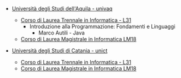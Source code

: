 
* [Università degli Studi dell'Aquila - univaq](http://www.univaq.it/)
    * [Corso di Laurea Trennale in Informatica - L31](http://www.disim.univaq.it/didattica/content.php?laurea=1&pid=549&did=0)
        * Introduzione alla Programmazione: Fondamenti e Linguaggi
            * Marco Autili - Java
    * [Corso di Laurea Magistrale in Informatica LM18](http://www.univaq.it/section.php?id=1670&idcorso=522)


* [Università degli Studi di Catania - unict](http://www.unict.it/)
    * [Corso di Laurea Trennale in Informatica - L31](http://web.dmi.unict.it/Didattica/Laurea%20Triennale%20in%20Informatica%20L-31)
    * [Corso di Laurea Magistrale in Informatica LM18](http://web.dmi.unict.it/Didattica/Laurea%20Magistrale%20in%20Informatica%20LM-18)